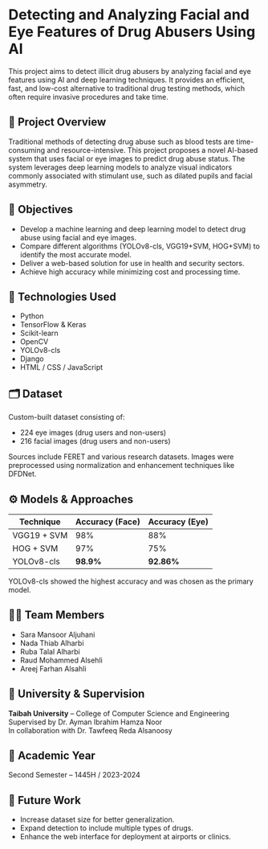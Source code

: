 # Detecting and Analyzing Facial and Eye Features of Drug Abusers Using AI

This project aims to detect illicit drug abusers by analyzing facial and eye features using AI and deep learning techniques. It provides an efficient, fast, and low-cost alternative to traditional drug testing methods, which often require invasive procedures and take time.

## 📌 Project Overview

Traditional methods of detecting drug abuse such as blood tests are time-consuming and resource-intensive. This project proposes a novel AI-based system that uses facial or eye images to predict drug abuse status. The system leverages deep learning models to analyze visual indicators commonly associated with stimulant use, such as dilated pupils and facial asymmetry.

## 🎯 Objectives

- Develop a machine learning and deep learning model to detect drug abuse using facial and eye images.
- Compare different algorithms (YOLOv8-cls, VGG19+SVM, HOG+SVM) to identify the most accurate model.
- Deliver a web-based solution for use in health and security sectors.
- Achieve high accuracy while minimizing cost and processing time.

## 🧪 Technologies Used

- Python
- TensorFlow & Keras
- Scikit-learn
- OpenCV
- YOLOv8-cls
- Django
- HTML / CSS / JavaScript

## 🗂 Dataset

Custom-built dataset consisting of:
- 224 eye images (drug users and non-users)
- 216 facial images (drug users and non-users)

Sources include FERET and various research datasets. Images were preprocessed using normalization and enhancement techniques like DFDNet.

## ⚙️ Models & Approaches

| Technique       | Accuracy (Face) | Accuracy (Eye) |
|----------------|------------------|----------------|
| VGG19 + SVM    | 98%              | 88%            |
| HOG + SVM      | 97%              | 75%            |
| YOLOv8-cls     | **98.9%**        | **92.86%**     |

YOLOv8-cls showed the highest accuracy and was chosen as the primary model.



## 🧑‍💻 Team Members

- Sara Mansoor Aljuhani 
- Nada Thiab Alharbi
- Ruba Talal Alharbi 
- Raud Mohammed Alsehli 
- Areej Farhan Alsahli

## 📍 University & Supervision

**Taibah University** – College of Computer Science and Engineering  
Supervised by Dr. Ayman Ibrahim Hamza Noor  
In collaboration with Dr. Tawfeeq Reda Alsanoosy

## 📅 Academic Year

Second Semester – 1445H / 2023-2024

## 🔮 Future Work

- Increase dataset size for better generalization.
- Expand detection to include multiple types of drugs.
- Enhance the web interface for deployment at airports or clinics.
